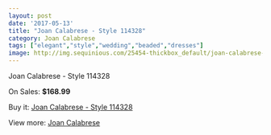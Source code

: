 ```yaml
---
layout: post
date: '2017-05-13'
title: "Joan Calabrese - Style 114328"
category: Joan Calabrese
tags: ["elegant","style","wedding","beaded","dresses"]
image: http://img.sequinious.com/25454-thickbox_default/joan-calabrese-style-114328.jpg
---
```

Joan Calabrese - Style 114328

On Sales: **$168.99**
<a href="https://www.sequinious.com/joan-calabrese/5503-joan-calabrese-style-114328.html"><amp-img layout="responsive" width="600" height="600" src="//img.sequinious.com/25454-thickbox_default/joan-calabrese-style-114328.jpg" alt="Joan Calabrese - Style 114328 0" /></a>
<a href="https://www.sequinious.com/joan-calabrese/5503-joan-calabrese-style-114328.html"><amp-img layout="responsive" width="600" height="600" src="//img.sequinious.com/25455-thickbox_default/joan-calabrese-style-114328.jpg" alt="Joan Calabrese - Style 114328 1" /></a>

Buy it: [Joan Calabrese - Style 114328](https://www.sequinious.com/joan-calabrese/5503-joan-calabrese-style-114328.html "Joan Calabrese - Style 114328")

View more: [Joan Calabrese](https://www.sequinious.com/51-joan-calabrese "Joan Calabrese")